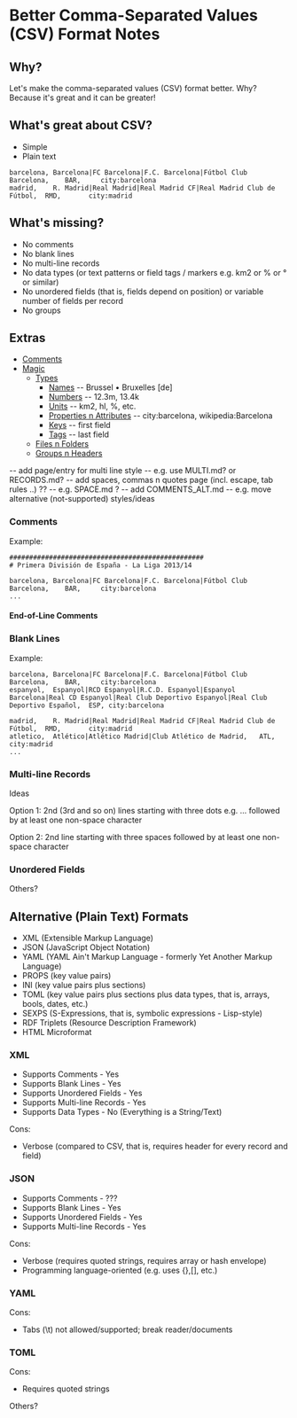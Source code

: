 # Better Comma-Separated Values (CSV) Format Notes


## Why?

Let's make the comma-separated values (CSV) format better.
Why? Because it's great and it can be greater!


## What's great about CSV?

- Simple
- Plain text

~~~
barcelona, Barcelona|FC Barcelona|F.C. Barcelona|Fútbol Club Barcelona,    BAR,     city:barcelona
madrid,    R. Madrid|Real Madrid|Real Madrid CF|Real Madrid Club de Fútbol,  RMD,       city:madrid
~~~

## What's missing?

- No comments
- No blank lines
- No multi-line records
- No data types (or text patterns or field tags / markers e.g. km2 or % or ° or similar)
- No unordered fields (that is, fields depend on position) or variable number of fields per record
- No groups


## Extras

- [Comments](COMMENTS.md)
- [Magic](MAGIC.md)
    - [Types](TYPES.md)
        - [Names](NAMES.md)    -- Brussel • Bruxelles   [de]
        - [Numbers](NUMBERS.md)  -- 12.3m, 13.4k
        - [Units](UNITS.md)  -- km2, hl, %, etc.
        - [Properties n Attributes](PROPS.md)  -- city:barcelona, wikipedia:Barcelona
        - [Keys](KEYS.md)  -- first field
        - [Tags](TAGS.md)  -- last field
    - [Files n Folders](FILES.md)
    - [Groups n Headers](GROUPS.md)

-- add page/entry for multi line style  -- e.g. use MULTI.md? or RECORDS.md?
-- add spaces, commas n quotes page (incl. escape, tab rules ..) ??  -- e.g. SPACE.md ?
-- add COMMENTS_ALT.md  -- e.g. move alternative (not-supported) styles/ideas



### Comments

Example:

~~~
#################################################
# Primera División de España - La Liga 2013/14

barcelona, Barcelona|FC Barcelona|F.C. Barcelona|Fútbol Club Barcelona,    BAR,     city:barcelona
...
~~~

#### End-of-Line Comments



### Blank Lines

Example:

~~~
barcelona, Barcelona|FC Barcelona|F.C. Barcelona|Fútbol Club Barcelona,    BAR,     city:barcelona
espanyol,  Espanyol|RCD Espanyol|R.C.D. Espanyol|Espanyol Barcelona|Real CD Espanyol|Real Club Deportivo Espanyol|Real Club Deportivo Español,  ESP, city:barcelona

madrid,    R. Madrid|Real Madrid|Real Madrid CF|Real Madrid Club de Fútbol,  RMD,       city:madrid
atletico,  Atlético|Atlético Madrid|Club Atlético de Madrid,   ATL,              city:madrid
...
~~~

### Multi-line Records


Ideas

Option 1:  2nd (3rd and so on) lines starting with three dots e.g.  ... followed by at least one non-space character

Option 2:  2nd line starting with three spaces followed by at least one non-space character


### Unordered Fields



Others?


## Alternative (Plain Text) Formats

- XML (Extensible Markup Language)
- JSON (JavaScript Object Notation)
- YAML (YAML Ain't Markup Language - formerly Yet Another Markup Language)
- PROPS (key value pairs)
- INI   (key value pairs plus sections)
- TOML  (key value pairs plus sections plus data types, that is, arrays, bools, dates, etc.)
- SEXPS (S-Expressions, that is, symbolic expressions - Lisp-style)
- RDF Triplets (Resource Description Framework)
- HTML Microformat




### XML

- Supports Comments    - Yes
- Supports Blank Lines - Yes
- Supports Unordered Fields - Yes
- Supports Multi-line Records - Yes
- Supports Data Types  - No (Everything is a String/Text)


Cons:

- Verbose (compared to CSV, that is, requires header for every record and field)


### JSON

- Supports Comments    - ???
- Supports Blank Lines - Yes
- Supports Unordered Fields - Yes
- Supports Multi-line Records - Yes

Cons:

- Verbose (requires quoted strings, requires array or hash envelope)
- Programming language-oriented (e.g. uses {},[], etc.)


### YAML

Cons:

- Tabs (\t) not allowed/supported; break reader/documents


### TOML

Cons:

- Requires quoted strings


Others?


